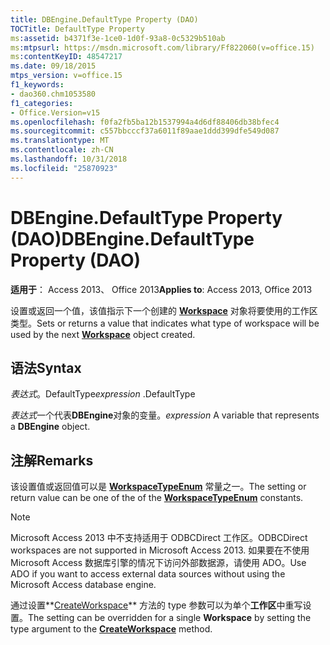 ```yaml
---
title: DBEngine.DefaultType Property (DAO)
TOCTitle: DefaultType Property
ms:assetid: b4371f3e-1ce0-1d0f-93a8-0c5329b510ab
ms:mtpsurl: https://msdn.microsoft.com/library/Ff822060(v=office.15)
ms:contentKeyID: 48547217
ms.date: 09/18/2015
mtps_version: v=office.15
f1_keywords:
- dao360.chm1053580
f1_categories:
- Office.Version=v15
ms.openlocfilehash: f0fa2fb5ba12b1537994a4d6df88406db38bfec4
ms.sourcegitcommit: c557bbcccf37a6011f89aae1ddd399dfe549d087
ms.translationtype: MT
ms.contentlocale: zh-CN
ms.lasthandoff: 10/31/2018
ms.locfileid: "25870923"
---
```

# <a name="dbenginedefaulttype-property-dao"></a><span data-ttu-id="e8b64-102">DBEngine.DefaultType Property (DAO)</span><span class="sxs-lookup"><span data-stu-id="e8b64-102">DBEngine.DefaultType Property (DAO)</span></span>


<span data-ttu-id="e8b64-103">**适用于**： Access 2013、 Office 2013</span><span class="sxs-lookup"><span data-stu-id="e8b64-103">**Applies to**: Access 2013, Office 2013</span></span>

<span data-ttu-id="e8b64-104">设置或返回一个值，该值指示下一个创建的 **[Workspace](workspace-object-dao.md)** 对象将要使用的工作区类型。</span><span class="sxs-lookup"><span data-stu-id="e8b64-104">Sets or returns a value that indicates what type of workspace will be used by the next **[Workspace](workspace-object-dao.md)** object created.</span></span>

## <a name="syntax"></a><span data-ttu-id="e8b64-105">语法</span><span class="sxs-lookup"><span data-stu-id="e8b64-105">Syntax</span></span>

<span data-ttu-id="e8b64-106">*表达式*。DefaultType</span><span class="sxs-lookup"><span data-stu-id="e8b64-106">*expression* .DefaultType</span></span>

<span data-ttu-id="e8b64-107">*表达式*一个代表**DBEngine**对象的变量。</span><span class="sxs-lookup"><span data-stu-id="e8b64-107">*expression* A variable that represents a **DBEngine** object.</span></span>

## <a name="remarks"></a><span data-ttu-id="e8b64-108">注解</span><span class="sxs-lookup"><span data-stu-id="e8b64-108">Remarks</span></span>

<span data-ttu-id="e8b64-109">该设置值或返回值可以是 **[WorkspaceTypeEnum](workspacetypeenum-enumeration-dao.md)** 常量之一。</span><span class="sxs-lookup"><span data-stu-id="e8b64-109">The setting or return value can be one of the of the **[WorkspaceTypeEnum](workspacetypeenum-enumeration-dao.md)** constants.</span></span>


> [!NOTE]
> <span data-ttu-id="e8b64-110">Microsoft Access 2013 中不支持适用于 ODBCDirect 工作区。</span><span class="sxs-lookup"><span data-stu-id="e8b64-110">ODBCDirect workspaces are not supported in Microsoft Access 2013.</span></span> <span data-ttu-id="e8b64-111">如果要在不使用 Microsoft Access 数据库引擎的情况下访问外部数据源，请使用 ADO。</span><span class="sxs-lookup"><span data-stu-id="e8b64-111">Use ADO if you want to access external data sources without using the Microsoft Access database engine.</span></span>

<span data-ttu-id="e8b64-112">通过设置**[CreateWorkspace](dbengine-createworkspace-method-dao.md)** 方法的 type 参数可以为单个**工作区**中重写设置。</span><span class="sxs-lookup"><span data-stu-id="e8b64-112">The setting can be overridden for a single **Workspace** by setting the type argument to the **[CreateWorkspace](dbengine-createworkspace-method-dao.md)** method.</span></span>

